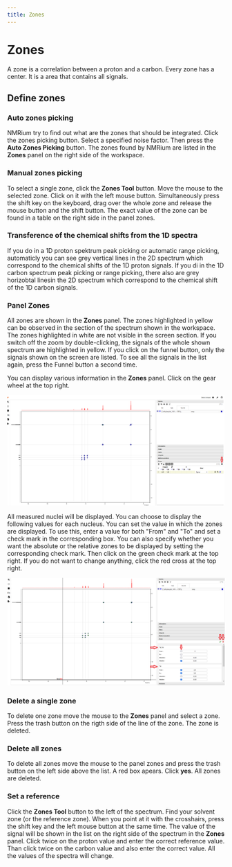 ```yaml
---
title: Zones
---
```


# Zones

A zone is a correlation between a proton and a carbon. Every zone has a center. It is a area that contains all signals. 

## Define zones

### Auto zones picking

NMRium try to find out what are the zones that should be integrated. Click the zones picking button. Select a specified noise factor. Then press the **Auto Zones Picking** button. The zones found by NMRium are listed in the **Zones** panel on the right side of the workspace.

### Manual zones picking

To select a single zone, click the **Zones Tool** button. Move the mouse to the selected zone. Click on it with the left mouse button. Simultaneously press the shift key on the keyboard, drag over the whole zone and release the mouse button and the shift button. The exact value of the zone can be found in a table on the right side in the panel zones.

### Transference of the chemical shifts from the 1D spectra

If you do in a 1D proton spektrum peak picking or automatic range picking, automaticly you can see grey vertical lines in the 2D spectrum which correspond to the chemical shifts of the 1D proton signals. If you di in the 1D carbon spectrum peak picking or range picking, there also are grey horizobtal linesin the 2D spectrum which correspond to the chemical shift of the 1D carbon signals. 

### Panel Zones

All zones are shown in the **Zones** panel. The zones highlighted in yellow can be observed in the section of the spectrum shown in the workspace. The zones highlighted in white are not visible in the screen section. If you switch off the zoom by double-clicking, the signals of the whole shown spectrum are highlighted in yellow. If you click on the funnel button, only the signals shown on the screen are listed. To see all the signals in the list again, press the Funnel button a second time. 

You can display various information in the **Zones** panel. Click on the gear wheel at the top right. 

![zones1](zones1.png)

All measured nuclei will be displayed. You can choose to display the following values for each nucleus. You can set the value in which the zones are displayed. To use this, enter a value for both "From" and "To" and set a check mark in the corresponding box. You can also specify whether you want the absolute or the relative zones to be displayed by setting the corresponding check mark. Then click on the green check mark at the top right. If you do not want to change anything, click the red cross at the top right. 

![zones2](zones2.png)

### Delete a single zone

To delete one zone move the mouse to the **Zones** panel and select a zone. Press the trash button on the rigth side of the line of the zone. The zone is deleted.

### Delete all zones

To delete all zones move the mouse to the panel zones and press the trash button on the left side above the list. A red box apears. Click **yes**. All zones are deleted.

### Set a reference

Click the **Zones Tool** button to the left of the spectrum. Find your solvent zone (or the reference zone). When you point at it with the crosshairs, press the shift key and the left mouse button at the same time. The value of the signal will be shown in the list on the right side of the spectrum in the **Zones** panel. Click twice on the proton value and enter the correct reference value. Than click twice on the carbon value and also enter the correct value. All the values of the spectra will change. 
